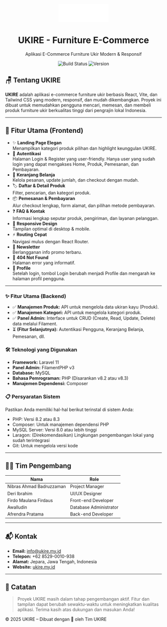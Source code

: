 <div align="center">
  <img src="ukire.png" alt="Ukire Logo" title="Logo Ukire" width="160"/>
</div>

<h1 align="center">UKIRE - Furniture E-Commerce</h1>
<p align="center">
  Aplikasi E-Commerce Furniture Ukir Modern & Responsif
</p>

<p align="center">
  <img src="https://img.shields.io/badge/build-passing-brightgreen" alt="Build Status"/>
  <img src="https://img.shields.io/badge/version-0.2-blue" alt="Version"/>
</p>

## 🪑 Tentang UKIRE

**UKIRE** adalah aplikasi e-commerce furniture ukir berbasis React, Vite, dan Tailwind CSS yang modern, responsif, dan mudah dikembangkan. Proyek ini dibuat untuk memudahkan pengguna mencari, memesan, dan membeli produk furniture ukir berkualitas tinggi dari pengrajin lokal Indonesia.

---

## 🚀 Fitur Utama (Frontend)

- ✨ **Landing Page Elegan**  
  Menampilkan kategori produk pilihan dan highlight keunggulan UKIRE.
- 🔐 **Autentikasi**  
  Halaman Login & Register yang user-friendly. Hanya user yang sudah login yang dapat mengakses Home, Produk, Pemesanan, dan Pembayaran.
- 🛒 **Keranjang Belanja**  
  Kelola pesanan, update jumlah, dan checkout dengan mudah.
- 🏷️ **Daftar & Detail Produk**  
  Filter, pencarian, dan kategori produk.
- 📦 **Pemesanan & Pembayaran**  
  Alur checkout lengkap, form alamat, dan pilihan metode pembayaran.
- ❓ **FAQ & Kontak**  
  Informasi lengkap seputar produk, pengiriman, dan layanan pelanggan.
- 📱 **Responsive Design**  
  Tampilan optimal di desktop & mobile.
- ⚡ **Routing Cepat**  
  Navigasi mulus dengan React Router.
- 📰 **Newsletter**  
  Berlangganan info promo terbaru.
- 🚫 **404 Not Found**  
  Halaman error yang informatif.
- 👤 **Profile**  
  Setelah login, tombol Login berubah menjadi Profile dan mengarah ke halaman profil pengguna.

---

### ✨ Fitur Utama (Backend)

- ✅ **Manajemen Produk:** API untuk mengelola data ukiran kayu (Produk).
- ✅ **Manajemen Kategori:** API untuk mengelola kategori produk.
- ✅ **Panel Admin:** Interface untuk CRUD (Create, Read, Update, Delete) data melalui Filament.
- ⏳ **(Fitur Selanjutnya):** Autentikasi Pengguna, Keranjang Belanja, Pemesanan, dll.

### 🛠️ Teknologi yang Digunakan

- **Framework:** Laravel 11
- **Panel Admin:** FilamentPHP v3
- **Database:** MySQL
- **Bahasa Pemrograman:** PHP (Disarankan v8.2 atau v8.3)
- **Manajemen Dependensi:** Composer

### 📋 Persyaratan Sistem

Pastikan Anda memiliki hal-hal berikut terinstal di sistem Anda:
- PHP: Versi 8.2 atau 8.3
- Composer: Untuk manajemen dependensi PHP
- MySQL Server: Versi 8.0 atau lebih tinggi
- Laragon: (Direkomendasikan) Lingkungan pengembangan lokal yang sudah terintegrasi
- Git: Untuk mengelola versi kode

---

## 👨‍💻 Tim Pengembang

| Nama                     | Role                  |
|--------------------------|-----------------------|
| Nibras Ahmad Badruzzaman | Project Manager       |
| Deri Ibrahim             | UI/UX Designer        |
| Firdo Maulana Firdaus    | Front-end Developer   |
| Awalludin                | Database Administrator|
| Afrendra Pratama         | Back-end Developer    |

---

## 📬 Kontak

- **Email:** info@ukire.my.id
- **Telepon:** +62 8529-0010-938
- **Alamat:** Jepara, Jawa Tengah, Indonesia
- **Website:** [ukire.my.id](https://ukire.my.id)

---

## 📌 Catatan
 
> Proyek UKIRE masih dalam tahap pengembangan aktif. Fitur dan tampilan dapat berubah sewaktu-waktu untuk meningkatkan kualitas aplikasi. Terima kasih atas dukungan dan masukan Anda!

© 2025 UKIRE – Dibuat dengan 💚 oleh Tim UKIRE
